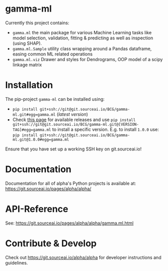 # gamma-ml

Currently this project contains:

- `gamma.ml` the main package for various Machine Learning tasks like model 
selection, validation, fitting & predicting as well as inspection (using SHAP).
- `gamma.ml.Sample` utility class wrapping around a Pandas dataframe, easing common
ML related operations
- `gamma.ml.viz` Drawer and styles for Dendrograms, OOP model of a scipy linkage matrix

# Installation
The pip-project `gamma-ml` can be installed using:
- `pip install git+ssh://git@git.sourceai.io/BCG/gamma-ml.git#egg=gamma.ml`
 (*latest version*)
 - Check [this page](./../../releases) for available releases and use 
 `pip install git+ssh://git@git.sourceai.io/BCG/gamma-ml.git@[VERSION-TAG]#egg=gamma.ml`
 to install a specific version. E.g. to install `1.0.0` use:
 `pip install git+ssh://git@git.sourceai.io/BCG/gamma-ml.git@1.0.0#egg=gamma.ml`

Ensure that you have set up a working SSH key on git.sourceai.io!

# Documentation
Documentation for all of alpha's Python projects is available at: 
https://git.sourceai.io/pages/alpha/alpha/

# API-Reference
See: https://git.sourceai.io/pages/alpha/alpha/gamma.ml.html

# Contribute & Develop
Check out https://git.sourceai.io/alpha/alpha for developer instructions and guidelines.